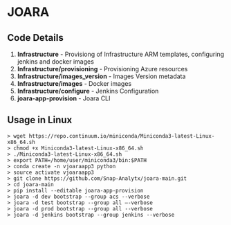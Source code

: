 # JOARA


## Code Details

1. **Infrastructure** - Provisiong of Infrastructure ARM templates, configuring jenkins and docker images
2. **Infrastructure/provisioning** - Provisioning Azure resources
3. **Infrastructure/images_version** - Images Version metadata
4. **Infrastructure/images** - Docker images
5. **Infrastructure/configure** - Jenkins Configuration
6. **joara-app-provision** - Joara CLI

## Usage in Linux


```shell
> wget https://repo.continuum.io/miniconda/Miniconda3-latest-Linux-x86_64.sh
> chmod +x Miniconda3-latest-Linux-x86_64.sh
> ./Miniconda3-latest-Linux-x86_64.sh
> export PATH=/home/user/miniconda3/bin:$PATH
> conda create -n vjoaraapp3 python
> source activate vjoaraapp3
> git clone https://github.com/Snap-Analytx/joara-main.git
> cd joara-main
> pip install --editable joara-app-provision
> joara -d dev bootstrap --group acs --verbose
> joara -d test bootstrap --group all –-verbose
> joara -d prod bootstrap --group all --verbose
> joara -d jenkins bootstrap --group jenkins --verbose
